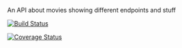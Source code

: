 An API about movies showing different endpoints and stuff

[![Build Status](https://travis-ci.com/JanetEne/Movies.svg?branch=master)](https://travis-ci.com/JanetEne/Movies)

[![Coverage Status](https://coveralls.io/repos/github/JanetEne/Movies/badge.svg?branch=master)](https://coveralls.io/github/JanetEne/Movies?branch=master)